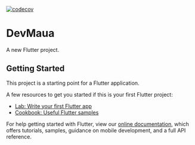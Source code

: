 [![codecov](https://codecov.io/gh/Maua-Dev/devmauaFlutter/branch/master/graph/badge.svg?token=7CGATOI22E)](https://codecov.io/gh/Maua-Dev/devmauaFlutter)
# DevMaua

A new Flutter project.

## Getting Started

This project is a starting point for a Flutter application.

A few resources to get you started if this is your first Flutter project:

- [Lab: Write your first Flutter app](https://flutter.dev/docs/get-started/codelab)
- [Cookbook: Useful Flutter samples](https://flutter.dev/docs/cookbook)

For help getting started with Flutter, view our
[online documentation](https://flutter.dev/docs), which offers tutorials,
samples, guidance on mobile development, and a full API reference.
